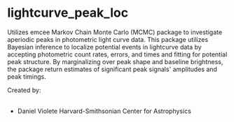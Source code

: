 # lightcurve_peak_loc
Utilizes emcee Markov Chain Monte Carlo (MCMC) package to investigate aperiodic peaks in photometric light curve data. This package utilizes Bayesian inference to localize potential events in lightcurve data by accepting photometric count rates, errors, and times and fitting for potential peak structure. By marginalizing over peak shape and baseline brightness, the package return estimates of significant peak signals' amplitudes and peak timings.

Created by: <br></br>
- Daniel Violete
Harvard-Smithsonian Center for Astrophysics
